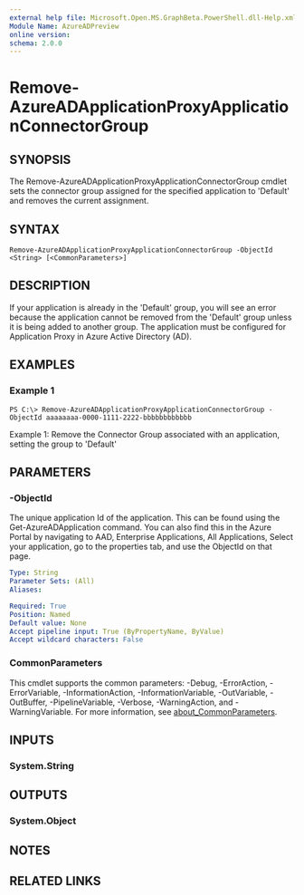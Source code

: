 ```yaml
---
external help file: Microsoft.Open.MS.GraphBeta.PowerShell.dll-Help.xml
Module Name: AzureADPreview
online version:
schema: 2.0.0
---
```


# Remove-AzureADApplicationProxyApplicationConnectorGroup

## SYNOPSIS
The Remove-AzureADApplicationProxyApplicationConnectorGroup cmdlet sets the connector group assigned for the specified application to 'Default' and removes the current assignment. 

## SYNTAX

```
Remove-AzureADApplicationProxyApplicationConnectorGroup -ObjectId <String> [<CommonParameters>]
```

## DESCRIPTION
If your application is already in the 'Default' group, you will see an error because the application cannot be removed from the 'Default' group unless it is being added to another group. The application must be configured for Application Proxy in Azure Active Directory (AD). 

## EXAMPLES

### Example 1
```
PS C:\> Remove-AzureADApplicationProxyApplicationConnectorGroup -ObjectId aaaaaaaa-0000-1111-2222-bbbbbbbbbbbb
```

Example 1: Remove the Connector Group associated with an application, setting the group to 'Default'

## PARAMETERS

### -ObjectId
The unique application Id of the application. This can be found using the Get-AzureADApplication command. You can also find this in the Azure Portal by navigating to AAD, Enterprise Applications, All Applications, Select your application, go to the properties tab, and use the ObjectId on that page. 

```yaml
Type: String
Parameter Sets: (All)
Aliases:

Required: True
Position: Named
Default value: None
Accept pipeline input: True (ByPropertyName, ByValue)
Accept wildcard characters: False
```

### CommonParameters
This cmdlet supports the common parameters: -Debug, -ErrorAction, -ErrorVariable, -InformationAction, -InformationVariable, -OutVariable, -OutBuffer, -PipelineVariable, -Verbose, -WarningAction, and -WarningVariable. For more information, see [about_CommonParameters](http://go.microsoft.com/fwlink/?LinkID=113216).

## INPUTS

### System.String

## OUTPUTS

### System.Object

## NOTES

## RELATED LINKS
